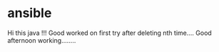 # ansible

Hi this java !!!
Good worked on first try after deleting nth time....
Good afternoon working........
